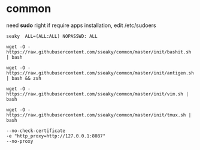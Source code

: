 # common
need **sudo** right if require apps installation, edit /etc/sudoers

`seaky  ALL=(ALL:ALL) NOPASSWD: ALL`



```
wget -O - https://raw.githubusercontent.com/sseaky/common/master/init/bashit.sh | bash

wget -O - https://raw.githubusercontent.com/sseaky/common/master/init/antigen.sh | bash && zsh  

wget -O - https://raw.githubusercontent.com/sseaky/common/master/init/vim.sh | bash  

wget -O - https://raw.githubusercontent.com/sseaky/common/master/init/tmux.sh | bash
```

```
--no-check-certificate 
-e "http_proxy=http://127.0.0.1:8087"
--no-proxy
```

